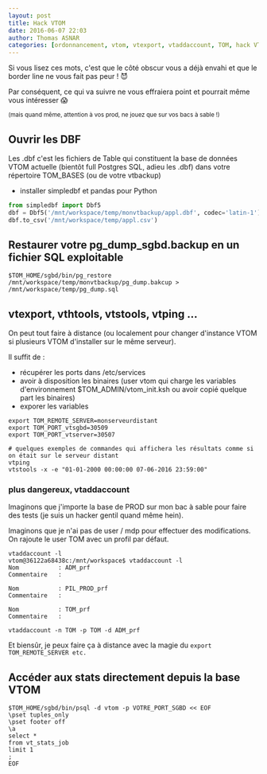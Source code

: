 ```yaml
---
layout: post
title: Hack VTOM
date: 2016-06-07 22:03
author: Thomas ASNAR
categories: [ordonnancement, vtom, vtexport, vtaddaccount, TOM, hack VTOM]
---
```

Si vous lisez ces mots, c'est que le côté obscur vous a déjà envahi et que le border line ne vous fait pas peur ! :smiling_imp:

Par conséquent, ce qui va suivre ne vous effraiera point et pourrait même vous intéresser :scream:

<small>(mais quand même, attention à vos prod, ne jouez que sur vos bacs à sable !)</small>

## Ouvrir les DBF

Les .dbf c'est les fichiers de Table qui constituent la base de données VTOM actuelle (bientôt full Postgres SQL, adieu les .dbf) dans votre répertoire TOM_BASES (ou de votre vtbackup)

 * installer simpledbf et pandas pour Python

```python
from simpledbf import Dbf5
dbf = Dbf5('/mnt/workspace/temp/monvtbackup/appl.dbf', codec='latin-1')
dbf.to_csv('/mnt/workspace/temp/appl.csv')
```

## Restaurer votre pg_dump_sgbd.backup en un fichier SQL exploitable

```
$TOM_HOME/sgbd/bin/pg_restore /mnt/workspace/temp/monvtbackup/pg_dump.bakcup > /mnt/workspace/temp/pg_dump.sql
```

## vtexport, vthtools, vtstools, vtping ...

On peut tout faire à distance (ou localement pour changer d'instance VTOM si plusieurs VTOM d'installer sur le même serveur).

Il suffit de : 

 * récupérer les ports dans /etc/services
 * avoir à disposition les binaires (user vtom qui charge les variables d'environnement $TOM_ADMIN/vtom_init.ksh ou avoir copié quelque part les binaires)
 * exporer les variables
 
```
export TOM_REMOTE_SERVER=monserveurdistant
export TOM_PORT_vtsgbd=30509
export TOM_PORT_vtserver=30507

# quelques exemples de commandes qui affichera les résultats comme si on était sur le serveur distant
vtping
vtstools -x -e "01-01-2000 00:00:00 07-06-2016 23:59:00" 
```

### plus dangereux, vtaddaccount

Imaginons que j'importe la base de PROD sur mon bac à sable pour faire des tests (je suis un hacker gentil quand même hein). 

Imaginons que je n'ai pas de user / mdp pour effectuer des modifications. On rajoute le user TOM avec un profil par défaut.

```
vtaddaccount -l 
vtom@36122a68438c:/mnt/workspace$ vtaddaccount -l
Nom           : ADM_prf
Commentaire   :

Nom           : PIL_PROD_prf
Commentaire   :

Nom           : TOM_prf
Commentaire   :

vtaddaccount -n TOM -p TOM -d ADM_prf
```

Et biensûr, je peux faire ça à distance avec la magie du `export TOM_REMOTE_SERVER etc.`

## Accéder aux stats directement depuis la base VTOM

```
$TOM_HOME/sgbd/bin/psql -d vtom -p VOTRE_PORT_SGBD << EOF
\pset tuples_only
\pset footer off
\a
select *
from vt_stats_job 
limit 1
;
EOF
```
